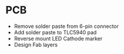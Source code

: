 # PCB

* Remove solder paste from 6-pin connector
* Add solder paste to TLC5940 pad
* Reverse mount LED Cathode marker
* Design Fab layers
